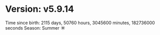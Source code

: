 # Version: v5.9.14
Time since birth: 2115 days, 50760 hours, 3045600 minutes, 182736000 seconds
Season: Summer ☀️
